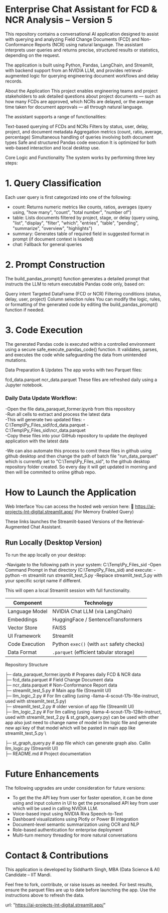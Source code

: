 # Enterprise Chat Assistant for FCD & NCR Analysis – Version 5
This repository contains a conversational AI application designed to assist with querying and analyzing Field Change Documents (FCD) and Non-Conformance Reports (NCR) using natural language. The assistant interprets user queries and returns precise, structured results or statistics, depending on the request.

The application is built using Python, Pandas, LangChain, and Streamlit, with backend support from an NVIDIA LLM, and provides retrieval-augmented logic for querying engineering document workflows and delay records.

About the Application
This project enables engineering teams and project stakeholders to ask detailed questions about project documents — such as how many FCDs are approved, which NCRs are delayed, or the average time taken for document approvals — all through natural language.

The assistant supports a range of functionalities:

Text-based querying of FCDs and NCRs
Filters by status, user, delay, project, and document metadata
Aggregation metrics (count, ratio, average, percentage)
Simultaneous handling of queries involving both document types
Safe and structured Pandas code execution
It is optimized for both web-based interaction and local desktop use.

Core Logic and Functionality
The system works by performing three key steps:

# 1. Query Classification
Each user query is first categorized into one of the following: 

- count: Returns numeric metrics like counts, ratios, averages (query using, "how many", "count", "total number", "number of")
- table: Lists documents filtered by project, stage, or delay (query using, "list", "display", "filter", "which", "entries", "table", "pending", "summarize", "overview", "highlights")
- summary: Generates table of required field in suggested format in prompt (if document context is loaded)
- chat: Fallback for general queries
# 2. Prompt Construction
The build_pandas_prompt() function generates a detailed prompt that instructs the LLM to return executable Pandas code only, based on:

Query intent
Targeted DataFrame (FCD or NCR)
Filtering conditions (status, delay, user, project)
Column selection rules
You can modify the logic, rules, or formatting of the generated code by editing the build_pandas_prompt() function if needed.

# 3. Code Execution
The generated Pandas code is executed within a controlled environment using a secure safe_execute_pandas_code() function. It validates, parses, and executes the code while safeguarding the data from unintended mutations.

Data Preparation & Updates
The app works with two Parquet files:

fcd_data.parquet
ncr_data.parquet
These files are refreshed daily using a Jupyter notebook.

### Daily Data Update Workflow:
-Open the file data_paraquet_former.ipynb from this repository \
-Run all cells to extract and process the latest data \
-This will generate two updated files:
-C:\Temp\Py_Files_sid\fcd_data.parquet
-C:\Temp\Py_Files_sid\ncr_data.parquet \
-Copy these files into your GitHub repository to update the deployed application with the latest data

-We can also automate this process to comit these files in github using github desktop and then change the path of batch file "run_data_parquet" which is currently set to "C:\Temp\Py_Files_sid", to the github desktop repository folder created. So every day it will get updated in morning and then will be commited to online github repo.

# How to Launch the Application
Web Interface
You can access the hosted web version here:
🔗 https://ai-projects-lnt-digital.streamlit.app/ (for Memory Enabled Query)

These links launches the Streamlit-based Versions of the Retrieval-Augmented Chat Assistant.

## Run Locally (Desktop Version)
To run the app locally on your desktop:

-Navigate to the following path in your system: C:\Temp\Py_Files_sid
-Open Command Prompt in that directory (C:\Temp\Py_Files_sid) and execute:
-python -m streamlit run streamlit_test_5.py
-Replace streamlit_test_5.py with your specific script name if different.

This will open a local Streamlit session with full functionality.

| Component      | Technology                                 |
| -------------- | ------------------------------------------ |
| Language Model | NVIDIA Chat LLM (via LangChain)            |
| Embeddings     | HuggingFace / SentenceTransformers         |
| Vector Store   | FAISS                                      |
| UI Framework   | Streamlit                                  |
| Code Execution | Python `exec()` (with `ast` safety checks) |
| Data Format    | `.parquet` (efficient tabular storage)     |

Repository Structure

├─ data_paraquet_former.ipynb        # Prepares daily FCD & NCR data \
├─ fcd_data.parquet                  # Field Change Document data \
├─ ncr_data.parquet                  # Non-Conformance Report data \
├─ streamlit_test_5.py                   # Main app file (Streamlit UI) \
├─ llm_logic_2.py                      # For llm calling (using -llama-4-scout-17b-16e-instruct, used with streamlit_test_5.py) \
├─ streamlit_test_2.py                   # older version of app file (Streamlit UI) \
├─ llm_logic_2.py                      # For llm calling (using -llama-4-scout-17b-128e-instruct, used with streamlit_test_2.py & st_graph_query.py) can be used with other app also just need to change name of model in llm logic file and generate new api key of that model which will be pasted in main app like streamlit_test_5.py \

├─ st_graph_query.py                  # app file which can generate graph also. Callin llm_logic.py (Streamlit UI) \
├─ README.md                         # Project documentation 

# Future Enhancements
The following upgrades are under consideration for future versions: 

- To get the the API key from user for faster operation, it can be done using and input column in UI to get the personalised API key from user which will be used in calling NVIDIA LLM. 
- Voice-based input using NVIDIA Riva Speech-to-Text 
- Dashboard visualizations using Plotly or Power BI integration 
- Document-level semantic summarization using OCR and NLP 
- Role-based authentication for enterprise deployment 
- Multi-turn memory threading for more natural conversations 

# Contact & Contributions
This application is developed by Siddharth Singh,
MBA (Data Science & AI) Candidate – IIT Mandi.

Feel free to fork, contribute, or raise issues as needed.
For best results, ensure the parquet files are up to date before launching the app. Use the instructions above to refresh the data.

url: "https://ai-projects-lnt-digital.streamlit.app/"
